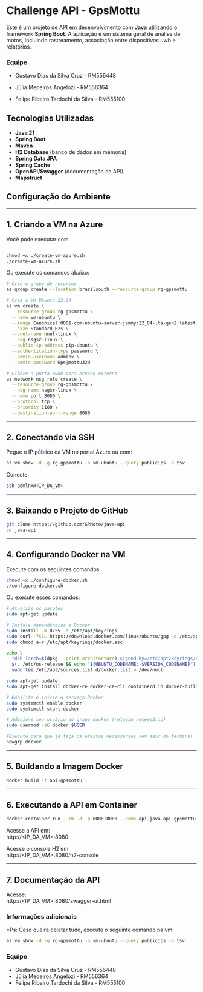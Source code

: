 # Challenge API - GpsMottu

Este é um projeto de API em desenvolvimento com **Java** utilizando o framework **Spring Boot**. 
A aplicação é um sistema geral de análise de motos, incluindo rastreamento, associação entre dispositivos uwb e relatórios.

### Equipe


- Gustavo Dias da Silva Cruz - RM556448

- Júlia Medeiros Angelozi - RM556364

- Felipe Ribeiro Tardochi da Silva - RM555100

## Tecnologias Utilizadas

- **Java 21**
- **Spring Boot**
- **Maven**
- **H2 Database** (banco de dados em memória)
- **Spring Data JPA**
- **Spring Cache**
- **OpenAPI/Swagger** (documentação da API)
- **Mapstruct**

## Configuração do Ambiente

---

## 1. Criando a VM na Azure

Você pode executar com

```bash

chmod +x ./create-vm-azure.sh
./create-vm-azure.sh

```

Ou execute os comandos abaixo: 

```bash
# Crie o grupo de recursos
az group create --location brazilsouth --resource-group rg-gpsmottu

# Crie a VM Ubuntu 22.04
az vm create \
  --resource-group rg-gpsmottu \
  --name vm-ubuntu \
  --image Canonical:0001-com-ubuntu-server-jammy:22_04-lts-gen2:latest \
  --size Standard_B2s \
  --vnet-name nnet-linux \
  --nsg nsgsr-linux \
  --public-ip-address pip-ubuntu \
  --authentication-type password \
  --admin-username admlnx \
  --admin-password Gps@mottu329

# Libere a porta 8080 para acesso externo
az network nsg rule create \
  --resource-group rg-gpsmottu \
  --nsg-name nsgsr-linux \
  --name port_8080 \
  --protocol tcp \
  --priority 1100 \
  --destination-port-range 8080
```

---

## 2. Conectando via SSH

Pegue o IP público da VM no portal Azure ou com:

```bash
az vm show -d -g rg-gpsmottu -n vm-ubuntu --query publicIps -o tsv
```

Conecte:

```bash
ssh admlnx@<IP_DA_VM>
```

---

## 3. Baixando o Projeto do GitHub

```bash
git clone https://github.com/GPMoto/java-api
cd java-api
```

---

## 4. Configurando Docker na VM

Execute com os seguintes comandos:

```bash
chmod +x ./configure-docker.sh
./configure-docker.sh

```

Ou execute esses comandos:

```bash
# Atualize os pacotes
sudo apt-get update

# Instale dependências e Docker
sudo install -m 0755 -d /etc/apt/keyrings
sudo curl -fsSL https://download.docker.com/linux/ubuntu/gpg -o /etc/apt/keyrings/docker.asc
sudo chmod a+r /etc/apt/keyrings/docker.asc

echo \
  "deb [arch=$(dpkg --print-architecture) signed-by=/etc/apt/keyrings/docker.asc] https://download.docker.com/linux/ubuntu \
  $(. /etc/os-release && echo "${UBUNTU_CODENAME:-$VERSION_CODENAME}") stable" | \
  sudo tee /etc/apt/sources.list.d/docker.list > /dev/null

sudo apt-get update
sudo apt-get install docker-ce docker-ce-cli containerd.io docker-buildx-plugin docker-compose-plugin -y

# Habilite e inicie o serviço Docker
sudo systemctl enable docker
sudo systemctl start docker

# Adicione seu usuário ao grupo docker (relogin necessário)
sudo usermod -aG docker $USER

#Execute para que já faça os efeitos necessários sem sair do terminal
newgrp docker
```



---

## 5. Buildando a Imagem Docker

```bash
docker build -t api-gpsmottu .
```

---

## 6. Executando a API em Container

```bash
docker container run --rm -d -p 8080:8080 --name api-java api-gpsmottu
```

Acesse a API em:  
http://<IP_DA_VM>:8080

Acesse o console H2 em:  
http://<IP_DA_VM>:8080/h2-console

---

## 7. Documentação da API

Acesse:  
http://<IP_DA_VM>:8080/swagger-ui.html


### Informações adicionais

*Ps: Caso queira deletar tudo, execute o seguinte comando na vm:

```bash
az vm show -d -g rg-gpsmottu -n vm-ubuntu --query publicIps -o tsv
```

### Equipe 
- Gustavo Dias da Silva Cruz - RM556448
- Júlia Medeiros Angelozi - RM556364
- Felipe Ribeiro Tardochi da Silva - RM555100


